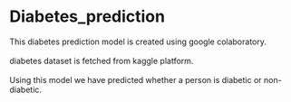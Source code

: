 # Diabetes_prediction
This diabetes prediction model is created using google colaboratory.
<br><br>
diabetes dataset is fetched from kaggle platform.
<br><br>
Using this model we have predicted whether a person is diabetic or non-diabetic.
